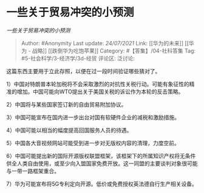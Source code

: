 # 一些关于贸易冲突的小预测
*一些关于贸易冲突的小预测*

> Author: #Anonymity
> Last update: *24/07/2021*
> Link: [[华为的未来]] [[华为 - 战略]] [[跌倒华为吃饱苹果]]
> Category: #【答集】/04-社科答集
> Tag: #5-社会科学/3-经济学/3d-经贸 
> 评论区:
> 泛讨论:

这篇东西主要用于立此存照，以便在过一段时间验证哪些猜对了。

1）中国对特朗普本轮加税将不会采取激烈的对抗性关税行动。可能有象征性的精准的增加。中国可能向WTO提出关于美国关税的诉讼作为本轮的反击策略。

2）中国将与某些国家签订新的自由贸易附加协议。

3）中国可能宣布在国内进一步出台对国有软硬件企业的减税和激励措施。

4）中国可能以相当的幅度提高回国服务人员的待遇。

5）中国各大音视频网站可能受到进一步对无版权内容的清理，力度空前。

6）中国可能提出新的国际开源版权联盟框架，该框架下的所属知识产权将无条件供全人类自由使用，或至少向入盟国家免费开放。这一同盟的主要谈判对象很可能与一带一路框架重合。

7）华为可能宣布将5G专利定向开源。低价或免费授权英法德自行生产相关设备。
